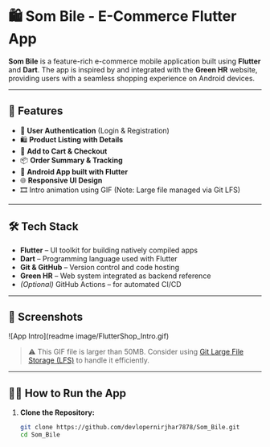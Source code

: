 # 🛍️ Som Bile - E-Commerce Flutter App

**Som Bile** is a feature-rich e-commerce mobile application built using **Flutter** and **Dart**. The app is inspired by and integrated with the **Green HR** website, providing users with a seamless shopping experience on Android devices.

---

## 🚀 Features

- 🔐 **User Authentication** (Login & Registration)
- 🛍️ **Product Listing with Details**
- 🛒 **Add to Cart & Checkout**
- 📦 **Order Summary & Tracking**
- 📱 **Android App built with Flutter**
- 🌐 **Responsive UI Design**
- 🎞️ Intro animation using GIF (Note: Large file managed via Git LFS)

---

## 🛠️ Tech Stack

- **Flutter** – UI toolkit for building natively compiled apps
- **Dart** – Programming language used with Flutter
- **Git & GitHub** – Version control and code hosting
- **Green HR** – Web system integrated as backend reference
- *(Optional)* GitHub Actions – for automated CI/CD

---

## 📸 Screenshots

![App Intro](readme image/FlutterShop_Intro.gif)

> ⚠️ This GIF file is larger than 50MB. Consider using [Git Large File Storage (LFS)](https://git-lfs.github.com) to handle it efficiently.

---

## 🧑‍💻 How to Run the App

1. **Clone the Repository:**
   ```bash
   git clone https://github.com/devlopernirjhar7878/Som_Bile.git
   cd Som_Bile
